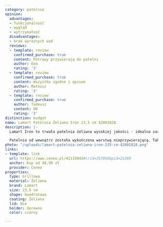 ```yaml
---
category: patelnie
opinion:
  advantages:
  - funkcjonalność
  - wygląd
  - wytrzymałość
  disadvantages:
  - brak wyraźnych wad
  reviews:
  - template: review
    confirmed_purchase: true
    content: Potrawy przywierają do patelni
    author: Ewa
    rating: '3'
  - template: review
    confirmed_purchase: true
    content: Wszystko zgodne z opisem
    author: Mateusz
    rating: '3'
  - template: review
    confirmed_purchase: true
    author: Tadeusz
    content: OK
    rating: '3'
distinction: budget
name: Lamart Patelnia Żeliwna Iron 23,5 cm 42001828
description: |-
  Lamart Iron to trwała patelnia żeliwna wysokiej jakości - idealna zarówno do smażenia, jak i grillowania potraw. Wewnętrzna, jak i zewnętrzna warstwa patelni jest odporna na różnego rodzaju pęknięcia, otarcia i zarysowania. Naczynie cechuje się wytrzymałością na działanie wysokich temperatur i podczas pracy potrafi osiągnąć nawet do 280 °C.

  Patelnia od wewnątrz została wykończona warstwą nieprzywierającą. Takie rozwiązanie jest nie tylko gwarancją wysokiego komfortu gotowania, ale również pozwala zapobiec przypaleniu dna naczynia w trakcie i świeżo po zakończeniu smażenia. To umożliwia przygotowanie smacznych potraw bez użycia tłuszczu. Wysoka jakość żeliwa wykorzystywanego do produkcji patelni gwarantuje odporność zarówno na odczyny chemiczne, jak i uszkodzenia mechaniczne. Równomiernemu rozłożeniu ciężaru i jego stabilnemu trzymaniu pomagają uchwyty zamontowane na dwóch przeciwnych końcach patelni. Dzięki temu naczynie jest jednocześnie praktyczne i wygodne w użyciu.
photo: "/uploads/lamart-patelnia-zeliwna-iron-235-cm-42001828.png"
links:
- template: link
  url: https://www.ceneo.pl/41133043#crid=357856&pid=21269
  anchor: Kup od 48,99 zł
  provider: Ceneo
properties:
  type: Grillowa
  material: Żeliwna
  brand: Lamart
  size: 23,5 cm
  shape: kwadratowa
  coating: Żeliwna
  lid: Nie
  holder: derewno
  color: czarny

---
```

